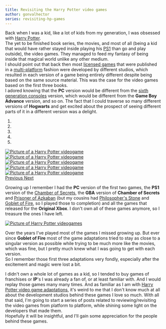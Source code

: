 ```yaml
---
title: Revisiting the Harry Potter video games
author: gonvalhector
series: revisiting-hp-games
---
```


Back when I was a kid, like a lot of kids from my generation, I was obsessed with [Harry Potter](https://en.wikipedia.org/wiki/Harry_Potter).  
The yet to be finished book series, the movies, and most of all (being a kid that would have rather stayed inside playing his [PS1](https://en.wikipedia.org/wiki/PlayStation_(console)) than go and play outside), the video games.
They managed to feed my fantasy of being inside that magical world unlike any other medium.   
I should point out that back then most [licensed games](https://www.giantbomb.com/licensed-game/3015-1098/) that were published in a [multi-platform](https://en.wikipedia.org/wiki/Cross-platform_software#Video_games) fashion were developed by different studios, which resulted in each version of a game being entirely different despite being based on the same source material. This was the case for the video games based on the first three books.  
I adored knowing that the **PC** version would be different from the [sixth generation consoles](https://en.wikipedia.org/wiki/Sixth_generation_of_video_game_consoles) version, which would be different from the **Game Boy Advance** version, and so on. The fact that I could traverse so many different versions of **Hogwarts** and get excited about the prospect of seeing different parts of it in a different version was a delight.


<div id="carousel1" class="carousel slide" data-ride="carousel">
    <ol class="carousel-indicators">
        <li data-target="#carousel1" data-slide-to="0" class="active"></li>
        <li data-target="#carousel1" data-slide-to="1"></li>
        <li data-target="#carousel1" data-slide-to="2"></li>
        <li data-target="#carousel1" data-slide-to="3"></li>
        <li data-target="#carousel1" data-slide-to="4"></li>
    </ol>
    <div class="carousel-inner">
        <div class="carousel-item active">
            <a href="https://lh3.googleusercontent.com/am8erANvCgKlS-3upACG3v6mIORSBcEhp03SIS16KyuueqPQmu3OGJhN75gym6VCSxuCSs_y8jpYyrK2SlyhjW_LlFBWttzuwDP1bZYaAIVOksvbstleksplhfdD8KhwQ4ec3u65tw=w1620-h1080"><picture>
               <source media="(min-width: 1920px)" srcset="https://lh3.googleusercontent.com/LyNVhcgSr1FbME5GbqFEjUgyIDQbxZmuTt_MoNMT0HAYPBR7FIFItrGKBiqT0RViocEUEsMrEbB4ABbyyqVOdn9qeTL5i4zFQj1qjlBRgUtBmTUWAyskp31T3tq4q6kQhNRKnJa2Qw=w850">
               <source media="(min-width: 1920px)" srcset="https://lh3.googleusercontent.com/djfsPSB-z6CiohsjazKGPCsFGyuZ6eIioHsSv7oQVQSltJ7R8lCEpuZ96kc1GRkM9CXSLO5Wd97EX8cvJ1qPQzGxeKuh2NmqN7MVFXKEbSfLIujPik8jGUZE8Dcj0PILkA4bmnpQ3A=w850">
               <source media="(min-width: 1024px)" srcset="https://lh3.googleusercontent.com/LyNVhcgSr1FbME5GbqFEjUgyIDQbxZmuTt_MoNMT0HAYPBR7FIFItrGKBiqT0RViocEUEsMrEbB4ABbyyqVOdn9qeTL5i4zFQj1qjlBRgUtBmTUWAyskp31T3tq4q6kQhNRKnJa2Qw=w711">
               <source media="(min-width: 1024px)" srcset="https://lh3.googleusercontent.com/djfsPSB-z6CiohsjazKGPCsFGyuZ6eIioHsSv7oQVQSltJ7R8lCEpuZ96kc1GRkM9CXSLO5Wd97EX8cvJ1qPQzGxeKuh2NmqN7MVFXKEbSfLIujPik8jGUZE8Dcj0PILkA4bmnpQ3A=w711">
               <source media="(min-width: 768px)" srcset="https://lh3.googleusercontent.com/LyNVhcgSr1FbME5GbqFEjUgyIDQbxZmuTt_MoNMT0HAYPBR7FIFItrGKBiqT0RViocEUEsMrEbB4ABbyyqVOdn9qeTL5i4zFQj1qjlBRgUtBmTUWAyskp31T3tq4q6kQhNRKnJa2Qw=w533">
               <source media="(min-width: 768px)" srcset="https://lh3.googleusercontent.com/djfsPSB-z6CiohsjazKGPCsFGyuZ6eIioHsSv7oQVQSltJ7R8lCEpuZ96kc1GRkM9CXSLO5Wd97EX8cvJ1qPQzGxeKuh2NmqN7MVFXKEbSfLIujPik8jGUZE8Dcj0PILkA4bmnpQ3A=w533">
               <source media="(min-width: 600px)" srcset="https://lh3.googleusercontent.com/LyNVhcgSr1FbME5GbqFEjUgyIDQbxZmuTt_MoNMT0HAYPBR7FIFItrGKBiqT0RViocEUEsMrEbB4ABbyyqVOdn9qeTL5i4zFQj1qjlBRgUtBmTUWAyskp31T3tq4q6kQhNRKnJa2Qw=w416">
               <source media="(min-width: 600px)" srcset="https://lh3.googleusercontent.com/djfsPSB-z6CiohsjazKGPCsFGyuZ6eIioHsSv7oQVQSltJ7R8lCEpuZ96kc1GRkM9CXSLO5Wd97EX8cvJ1qPQzGxeKuh2NmqN7MVFXKEbSfLIujPik8jGUZE8Dcj0PILkA4bmnpQ3A=w416">
               <source media="(min-width: 411px)" srcset="https://lh3.googleusercontent.com/LyNVhcgSr1FbME5GbqFEjUgyIDQbxZmuTt_MoNMT0HAYPBR7FIFItrGKBiqT0RViocEUEsMrEbB4ABbyyqVOdn9qeTL5i4zFQj1qjlBRgUtBmTUWAyskp31T3tq4q6kQhNRKnJa2Qw=w285">
               <source media="(min-width: 411px)" srcset="https://lh3.googleusercontent.com/djfsPSB-z6CiohsjazKGPCsFGyuZ6eIioHsSv7oQVQSltJ7R8lCEpuZ96kc1GRkM9CXSLO5Wd97EX8cvJ1qPQzGxeKuh2NmqN7MVFXKEbSfLIujPik8jGUZE8Dcj0PILkA4bmnpQ3A=w285">
               <source media="(min-width: 360px)" srcset="https://lh3.googleusercontent.com/LyNVhcgSr1FbME5GbqFEjUgyIDQbxZmuTt_MoNMT0HAYPBR7FIFItrGKBiqT0RViocEUEsMrEbB4ABbyyqVOdn9qeTL5i4zFQj1qjlBRgUtBmTUWAyskp31T3tq4q6kQhNRKnJa2Qw=w250">
               <source media="(min-width: 360px)" srcset="https://lh3.googleusercontent.com/djfsPSB-z6CiohsjazKGPCsFGyuZ6eIioHsSv7oQVQSltJ7R8lCEpuZ96kc1GRkM9CXSLO5Wd97EX8cvJ1qPQzGxeKuh2NmqN7MVFXKEbSfLIujPik8jGUZE8Dcj0PILkA4bmnpQ3A=w250">
               <source media="(min-width: 240px)" srcset="https://lh3.googleusercontent.com/LyNVhcgSr1FbME5GbqFEjUgyIDQbxZmuTt_MoNMT0HAYPBR7FIFItrGKBiqT0RViocEUEsMrEbB4ABbyyqVOdn9qeTL5i4zFQj1qjlBRgUtBmTUWAyskp31T3tq4q6kQhNRKnJa2Qw=w166">
               <img class="my-3 mx-auto d-block" src="https://lh3.googleusercontent.com/djfsPSB-z6CiohsjazKGPCsFGyuZ6eIioHsSv7oQVQSltJ7R8lCEpuZ96kc1GRkM9CXSLO5Wd97EX8cvJ1qPQzGxeKuh2NmqN7MVFXKEbSfLIujPik8jGUZE8Dcj0PILkA4bmnpQ3A" alt="Picture of a Harry Potter videogame">
            </picture></a>
        </div>
        <div class="carousel-item">
            <a href="https://lh3.googleusercontent.com/b6WciGxLQ3lyhAaLYIF5YX-_LkcUyuji474HyC9hPEdY4MVVkrSbiDdQ9vapiFP3j3KHepKSmMZcXvnR3gjSgvtZuRve4KC53IIpdprZ1xWXLX9_U7nHWBoYI6RyqswqIHBsuu7Hug=w1200-h1080"><picture>
               <source media="(min-width: 1920px)" srcset="https://lh3.googleusercontent.com/w3ueP_IX5N31PBWWL1ywYw2VZMEUiJh5fgWtUjsHVMzuD08F6nnxxtjSXRvYOCNbbrUtVWAaNxwFBCXk132kT0808COJR-nl81gPnNuWKxtLZeB5WRUpBSDdpbuPzzPHKLUJn5xRDw=w850">
               <source media="(min-width: 1920px)" srcset="https://lh3.googleusercontent.com/tgYAR_-bErgBV9rgiE0b75B5eQYDmOGba8vuSKV95K3DgK8MuDB2dRMG5RIRlwrrnQjARPBUBfAMelZMQ209XhxmMNKxI2wsBD-X4dXLOuIbKKUAUNCUTCLygpIkitAL0MxwjTgmbg=w850">
               <source media="(min-width: 1024px)" srcset="https://lh3.googleusercontent.com/w3ueP_IX5N31PBWWL1ywYw2VZMEUiJh5fgWtUjsHVMzuD08F6nnxxtjSXRvYOCNbbrUtVWAaNxwFBCXk132kT0808COJR-nl81gPnNuWKxtLZeB5WRUpBSDdpbuPzzPHKLUJn5xRDw=w711">
               <source media="(min-width: 1024px)" srcset="https://lh3.googleusercontent.com/tgYAR_-bErgBV9rgiE0b75B5eQYDmOGba8vuSKV95K3DgK8MuDB2dRMG5RIRlwrrnQjARPBUBfAMelZMQ209XhxmMNKxI2wsBD-X4dXLOuIbKKUAUNCUTCLygpIkitAL0MxwjTgmbg=w711">
               <source media="(min-width: 768px)" srcset="https://lh3.googleusercontent.com/w3ueP_IX5N31PBWWL1ywYw2VZMEUiJh5fgWtUjsHVMzuD08F6nnxxtjSXRvYOCNbbrUtVWAaNxwFBCXk132kT0808COJR-nl81gPnNuWKxtLZeB5WRUpBSDdpbuPzzPHKLUJn5xRDw=w533">
               <source media="(min-width: 768px)" srcset="https://lh3.googleusercontent.com/tgYAR_-bErgBV9rgiE0b75B5eQYDmOGba8vuSKV95K3DgK8MuDB2dRMG5RIRlwrrnQjARPBUBfAMelZMQ209XhxmMNKxI2wsBD-X4dXLOuIbKKUAUNCUTCLygpIkitAL0MxwjTgmbg=w533">
               <source media="(min-width: 600px)" srcset="https://lh3.googleusercontent.com/w3ueP_IX5N31PBWWL1ywYw2VZMEUiJh5fgWtUjsHVMzuD08F6nnxxtjSXRvYOCNbbrUtVWAaNxwFBCXk132kT0808COJR-nl81gPnNuWKxtLZeB5WRUpBSDdpbuPzzPHKLUJn5xRDw=w416">
               <source media="(min-width: 600px)" srcset="https://lh3.googleusercontent.com/tgYAR_-bErgBV9rgiE0b75B5eQYDmOGba8vuSKV95K3DgK8MuDB2dRMG5RIRlwrrnQjARPBUBfAMelZMQ209XhxmMNKxI2wsBD-X4dXLOuIbKKUAUNCUTCLygpIkitAL0MxwjTgmbg=w416">
               <source media="(min-width: 411px)" srcset="https://lh3.googleusercontent.com/w3ueP_IX5N31PBWWL1ywYw2VZMEUiJh5fgWtUjsHVMzuD08F6nnxxtjSXRvYOCNbbrUtVWAaNxwFBCXk132kT0808COJR-nl81gPnNuWKxtLZeB5WRUpBSDdpbuPzzPHKLUJn5xRDw=w285">
               <source media="(min-width: 411px)" srcset="https://lh3.googleusercontent.com/tgYAR_-bErgBV9rgiE0b75B5eQYDmOGba8vuSKV95K3DgK8MuDB2dRMG5RIRlwrrnQjARPBUBfAMelZMQ209XhxmMNKxI2wsBD-X4dXLOuIbKKUAUNCUTCLygpIkitAL0MxwjTgmbg=w285">
               <source media="(min-width: 360px)" srcset="https://lh3.googleusercontent.com/w3ueP_IX5N31PBWWL1ywYw2VZMEUiJh5fgWtUjsHVMzuD08F6nnxxtjSXRvYOCNbbrUtVWAaNxwFBCXk132kT0808COJR-nl81gPnNuWKxtLZeB5WRUpBSDdpbuPzzPHKLUJn5xRDw=w250">
               <source media="(min-width: 360px)" srcset="https://lh3.googleusercontent.com/tgYAR_-bErgBV9rgiE0b75B5eQYDmOGba8vuSKV95K3DgK8MuDB2dRMG5RIRlwrrnQjARPBUBfAMelZMQ209XhxmMNKxI2wsBD-X4dXLOuIbKKUAUNCUTCLygpIkitAL0MxwjTgmbg=w250">
               <source media="(min-width: 240px)" srcset="https://lh3.googleusercontent.com/w3ueP_IX5N31PBWWL1ywYw2VZMEUiJh5fgWtUjsHVMzuD08F6nnxxtjSXRvYOCNbbrUtVWAaNxwFBCXk132kT0808COJR-nl81gPnNuWKxtLZeB5WRUpBSDdpbuPzzPHKLUJn5xRDw=w166">
               <img class="my-3 mx-auto d-block" src="https://lh3.googleusercontent.com/tgYAR_-bErgBV9rgiE0b75B5eQYDmOGba8vuSKV95K3DgK8MuDB2dRMG5RIRlwrrnQjARPBUBfAMelZMQ209XhxmMNKxI2wsBD-X4dXLOuIbKKUAUNCUTCLygpIkitAL0MxwjTgmbg" alt="Picture of a Harry Potter videogame">
            </picture></a>
        </div>
        <div class="carousel-item">
            <a href="https://lh3.googleusercontent.com/5QKLnuH0Dj1i8jlnzYCpbmXffLBhP7VDMbf_eFHJX8EGWv1xvbL_lDxq2Z0DCUnxfush4jCIZRZShJCmPWDaIZCJsIOqN921MXLDS6-P8wozwJDbtZ1DgliCsPmQ3J7lmd_ldNpoaA=w1317-h1080"><picture>
               <source media="(min-width: 1920px)" srcset="https://lh3.googleusercontent.com/Xj4CuWWNZNWRNwx-U_2trjbhEYewnzRJMh_vAfDZ6mDTRCDd5Qng0ia8zSdEHpMrEiHxwTscy2RVVfsaJBYR6aIETAJnu7rs19p0BiU7DKYn89k4AyjhZF5lI_YOq4mr_yfxPU1V5g=w850">
               <source media="(min-width: 1920px)" srcset="https://lh3.googleusercontent.com/rofooQAPL7whnjAOCAMQK4sHVBVD_Ws6oaDCyTWK-XZ0L8hclazZvq2Pst5nNspaHA-pY2qDO27E8Z8mlZzKDdUtfE1y83Pp_-qtOXSfxmCc2K4LjZZZxqNqy_mfiJuZ3S3DFRjifQ=w850">
               <source media="(min-width: 1024px)" srcset="https://lh3.googleusercontent.com/Xj4CuWWNZNWRNwx-U_2trjbhEYewnzRJMh_vAfDZ6mDTRCDd5Qng0ia8zSdEHpMrEiHxwTscy2RVVfsaJBYR6aIETAJnu7rs19p0BiU7DKYn89k4AyjhZF5lI_YOq4mr_yfxPU1V5g=w711">
               <source media="(min-width: 1024px)" srcset="https://lh3.googleusercontent.com/rofooQAPL7whnjAOCAMQK4sHVBVD_Ws6oaDCyTWK-XZ0L8hclazZvq2Pst5nNspaHA-pY2qDO27E8Z8mlZzKDdUtfE1y83Pp_-qtOXSfxmCc2K4LjZZZxqNqy_mfiJuZ3S3DFRjifQ=w711">
               <source media="(min-width: 768px)" srcset="https://lh3.googleusercontent.com/Xj4CuWWNZNWRNwx-U_2trjbhEYewnzRJMh_vAfDZ6mDTRCDd5Qng0ia8zSdEHpMrEiHxwTscy2RVVfsaJBYR6aIETAJnu7rs19p0BiU7DKYn89k4AyjhZF5lI_YOq4mr_yfxPU1V5g=w533">
               <source media="(min-width: 768px)" srcset="https://lh3.googleusercontent.com/rofooQAPL7whnjAOCAMQK4sHVBVD_Ws6oaDCyTWK-XZ0L8hclazZvq2Pst5nNspaHA-pY2qDO27E8Z8mlZzKDdUtfE1y83Pp_-qtOXSfxmCc2K4LjZZZxqNqy_mfiJuZ3S3DFRjifQ=w533">
               <source media="(min-width: 600px)" srcset="https://lh3.googleusercontent.com/Xj4CuWWNZNWRNwx-U_2trjbhEYewnzRJMh_vAfDZ6mDTRCDd5Qng0ia8zSdEHpMrEiHxwTscy2RVVfsaJBYR6aIETAJnu7rs19p0BiU7DKYn89k4AyjhZF5lI_YOq4mr_yfxPU1V5g=w416">
               <source media="(min-width: 600px)" srcset="https://lh3.googleusercontent.com/rofooQAPL7whnjAOCAMQK4sHVBVD_Ws6oaDCyTWK-XZ0L8hclazZvq2Pst5nNspaHA-pY2qDO27E8Z8mlZzKDdUtfE1y83Pp_-qtOXSfxmCc2K4LjZZZxqNqy_mfiJuZ3S3DFRjifQ=w416">
               <source media="(min-width: 411px)" srcset="https://lh3.googleusercontent.com/Xj4CuWWNZNWRNwx-U_2trjbhEYewnzRJMh_vAfDZ6mDTRCDd5Qng0ia8zSdEHpMrEiHxwTscy2RVVfsaJBYR6aIETAJnu7rs19p0BiU7DKYn89k4AyjhZF5lI_YOq4mr_yfxPU1V5g=w285">
               <source media="(min-width: 411px)" srcset="https://lh3.googleusercontent.com/rofooQAPL7whnjAOCAMQK4sHVBVD_Ws6oaDCyTWK-XZ0L8hclazZvq2Pst5nNspaHA-pY2qDO27E8Z8mlZzKDdUtfE1y83Pp_-qtOXSfxmCc2K4LjZZZxqNqy_mfiJuZ3S3DFRjifQ=w285">
               <source media="(min-width: 360px)" srcset="https://lh3.googleusercontent.com/Xj4CuWWNZNWRNwx-U_2trjbhEYewnzRJMh_vAfDZ6mDTRCDd5Qng0ia8zSdEHpMrEiHxwTscy2RVVfsaJBYR6aIETAJnu7rs19p0BiU7DKYn89k4AyjhZF5lI_YOq4mr_yfxPU1V5g=w250">
               <source media="(min-width: 360px)" srcset="https://lh3.googleusercontent.com/rofooQAPL7whnjAOCAMQK4sHVBVD_Ws6oaDCyTWK-XZ0L8hclazZvq2Pst5nNspaHA-pY2qDO27E8Z8mlZzKDdUtfE1y83Pp_-qtOXSfxmCc2K4LjZZZxqNqy_mfiJuZ3S3DFRjifQ=w250">
               <source media="(min-width: 240px)" srcset="https://lh3.googleusercontent.com/Xj4CuWWNZNWRNwx-U_2trjbhEYewnzRJMh_vAfDZ6mDTRCDd5Qng0ia8zSdEHpMrEiHxwTscy2RVVfsaJBYR6aIETAJnu7rs19p0BiU7DKYn89k4AyjhZF5lI_YOq4mr_yfxPU1V5g=w166">
               <img class="my-3 mx-auto d-block" src="https://lh3.googleusercontent.com/rofooQAPL7whnjAOCAMQK4sHVBVD_Ws6oaDCyTWK-XZ0L8hclazZvq2Pst5nNspaHA-pY2qDO27E8Z8mlZzKDdUtfE1y83Pp_-qtOXSfxmCc2K4LjZZZxqNqy_mfiJuZ3S3DFRjifQ" alt="Picture of a Harry Potter videogame">
            </picture></a>
        </div>
        <div class="carousel-item">
            <a href="https://lh3.googleusercontent.com/GVA10sKC3OSAA4l9G0UOigfDLjGMxVxpGSmbMNYMQgRJt3JtPR8kGSODctlRBq-ijCxft3tHx2v19gJn9-Njb_fyfKJJkJP8JEVRYaZ4LIs5Mtxs2UFJg92rgOXIAPy3vl79vugF3g=w1404-h1080"><picture>
               <source media="(min-width: 1920px)" srcset="https://lh3.googleusercontent.com/m_9FfQo2WY0ULLbR0pg31LNnmR6f0b-lPS24LRDk23fHjx8YKzRpGbq1Nif3uos-4r0OkBKOOETaOXAx5XHPTQbVWz7VWdlWoI7VDWxPEoupaNkWOXTzGiiQ3wvKrO-tAPduwMYDgQ=w850">
               <source media="(min-width: 1920px)" srcset="https://lh3.googleusercontent.com/4kzzaojalM6Y3lue1NmHyH8mh-kfYM7h_FXOo2jICcoByYMdxokpjgzYlqmH-YQTGMq2eMt8fq8ZFJ6TcQmFv5lhxV0L1NcoB3usiDk9O-td4GY6t3cMk08uHTwWgIxmqDJeVwJxyg=w850">
               <source media="(min-width: 1024px)" srcset="https://lh3.googleusercontent.com/m_9FfQo2WY0ULLbR0pg31LNnmR6f0b-lPS24LRDk23fHjx8YKzRpGbq1Nif3uos-4r0OkBKOOETaOXAx5XHPTQbVWz7VWdlWoI7VDWxPEoupaNkWOXTzGiiQ3wvKrO-tAPduwMYDgQ=w711">
               <source media="(min-width: 1024px)" srcset="https://lh3.googleusercontent.com/4kzzaojalM6Y3lue1NmHyH8mh-kfYM7h_FXOo2jICcoByYMdxokpjgzYlqmH-YQTGMq2eMt8fq8ZFJ6TcQmFv5lhxV0L1NcoB3usiDk9O-td4GY6t3cMk08uHTwWgIxmqDJeVwJxyg=w711">
               <source media="(min-width: 768px)" srcset="https://lh3.googleusercontent.com/m_9FfQo2WY0ULLbR0pg31LNnmR6f0b-lPS24LRDk23fHjx8YKzRpGbq1Nif3uos-4r0OkBKOOETaOXAx5XHPTQbVWz7VWdlWoI7VDWxPEoupaNkWOXTzGiiQ3wvKrO-tAPduwMYDgQ=w533">
               <source media="(min-width: 768px)" srcset="https://lh3.googleusercontent.com/4kzzaojalM6Y3lue1NmHyH8mh-kfYM7h_FXOo2jICcoByYMdxokpjgzYlqmH-YQTGMq2eMt8fq8ZFJ6TcQmFv5lhxV0L1NcoB3usiDk9O-td4GY6t3cMk08uHTwWgIxmqDJeVwJxyg=w533">
               <source media="(min-width: 600px)" srcset="https://lh3.googleusercontent.com/m_9FfQo2WY0ULLbR0pg31LNnmR6f0b-lPS24LRDk23fHjx8YKzRpGbq1Nif3uos-4r0OkBKOOETaOXAx5XHPTQbVWz7VWdlWoI7VDWxPEoupaNkWOXTzGiiQ3wvKrO-tAPduwMYDgQ=w416">
               <source media="(min-width: 600px)" srcset="https://lh3.googleusercontent.com/4kzzaojalM6Y3lue1NmHyH8mh-kfYM7h_FXOo2jICcoByYMdxokpjgzYlqmH-YQTGMq2eMt8fq8ZFJ6TcQmFv5lhxV0L1NcoB3usiDk9O-td4GY6t3cMk08uHTwWgIxmqDJeVwJxyg=w416">
               <source media="(min-width: 411px)" srcset="https://lh3.googleusercontent.com/m_9FfQo2WY0ULLbR0pg31LNnmR6f0b-lPS24LRDk23fHjx8YKzRpGbq1Nif3uos-4r0OkBKOOETaOXAx5XHPTQbVWz7VWdlWoI7VDWxPEoupaNkWOXTzGiiQ3wvKrO-tAPduwMYDgQ=w285">
               <source media="(min-width: 411px)" srcset="https://lh3.googleusercontent.com/4kzzaojalM6Y3lue1NmHyH8mh-kfYM7h_FXOo2jICcoByYMdxokpjgzYlqmH-YQTGMq2eMt8fq8ZFJ6TcQmFv5lhxV0L1NcoB3usiDk9O-td4GY6t3cMk08uHTwWgIxmqDJeVwJxyg=w285">
               <source media="(min-width: 360px)" srcset="https://lh3.googleusercontent.com/m_9FfQo2WY0ULLbR0pg31LNnmR6f0b-lPS24LRDk23fHjx8YKzRpGbq1Nif3uos-4r0OkBKOOETaOXAx5XHPTQbVWz7VWdlWoI7VDWxPEoupaNkWOXTzGiiQ3wvKrO-tAPduwMYDgQ=w250">
               <source media="(min-width: 360px)" srcset="https://lh3.googleusercontent.com/4kzzaojalM6Y3lue1NmHyH8mh-kfYM7h_FXOo2jICcoByYMdxokpjgzYlqmH-YQTGMq2eMt8fq8ZFJ6TcQmFv5lhxV0L1NcoB3usiDk9O-td4GY6t3cMk08uHTwWgIxmqDJeVwJxyg=w250">
               <source media="(min-width: 240px)" srcset="https://lh3.googleusercontent.com/m_9FfQo2WY0ULLbR0pg31LNnmR6f0b-lPS24LRDk23fHjx8YKzRpGbq1Nif3uos-4r0OkBKOOETaOXAx5XHPTQbVWz7VWdlWoI7VDWxPEoupaNkWOXTzGiiQ3wvKrO-tAPduwMYDgQ=w166">
               <img class="my-3 mx-auto d-block" src="https://lh3.googleusercontent.com/4kzzaojalM6Y3lue1NmHyH8mh-kfYM7h_FXOo2jICcoByYMdxokpjgzYlqmH-YQTGMq2eMt8fq8ZFJ6TcQmFv5lhxV0L1NcoB3usiDk9O-td4GY6t3cMk08uHTwWgIxmqDJeVwJxyg" alt="Picture of a Harry Potter videogame">
            </picture></a>
        </div>
        <div class="carousel-item">
            <a href="https://lh3.googleusercontent.com/UNwiRYZjEK4BzGpHjU5fv9GwacsBY_z_loekqvc5vjaVg3e6T3AeAEGPCXc_YBKeC9etV-Jp6NFjs4KTWvvrhcQSilOK0oSDvX5exfaZjsycKg72hies9TYDmtN4NnrIN3OS-V8qoA=w1440-h1080"><picture>
               <source media="(min-width: 1920px)" srcset="https://lh3.googleusercontent.com/cq60oEE9t0Z9OdjGQ_uplJvVOh0D4edXKX2Vnu59wKYTZFbUejrfvWvigCofb8Cq2R4_E7KVsXJqx8RYHY1m2_2Vj2zmLFFv3ETDL7S8W8VXpaCrfLElIWuzXBxsGJFIuaGszqiPUg=w850">
               <source media="(min-width: 1920px)" srcset="https://lh3.googleusercontent.com/aL0XMEktRUhIEkCzGHOa-B_eeTdHmEiNY14C2mSLBDWTrwauVklDM4_P3fWGS9gKsa2gbAAME71E3z308AJABkRV18nKwMs9RK_QmvuyqueKHmaZ91xJ3WU7L4Y_Akzl4TU0c8-2dg=w850">
               <source media="(min-width: 1024px)" srcset="https://lh3.googleusercontent.com/cq60oEE9t0Z9OdjGQ_uplJvVOh0D4edXKX2Vnu59wKYTZFbUejrfvWvigCofb8Cq2R4_E7KVsXJqx8RYHY1m2_2Vj2zmLFFv3ETDL7S8W8VXpaCrfLElIWuzXBxsGJFIuaGszqiPUg=w711">
               <source media="(min-width: 1024px)" srcset="https://lh3.googleusercontent.com/aL0XMEktRUhIEkCzGHOa-B_eeTdHmEiNY14C2mSLBDWTrwauVklDM4_P3fWGS9gKsa2gbAAME71E3z308AJABkRV18nKwMs9RK_QmvuyqueKHmaZ91xJ3WU7L4Y_Akzl4TU0c8-2dg=w711">
               <source media="(min-width: 768px)" srcset="https://lh3.googleusercontent.com/cq60oEE9t0Z9OdjGQ_uplJvVOh0D4edXKX2Vnu59wKYTZFbUejrfvWvigCofb8Cq2R4_E7KVsXJqx8RYHY1m2_2Vj2zmLFFv3ETDL7S8W8VXpaCrfLElIWuzXBxsGJFIuaGszqiPUg=w533">
               <source media="(min-width: 768px)" srcset="https://lh3.googleusercontent.com/aL0XMEktRUhIEkCzGHOa-B_eeTdHmEiNY14C2mSLBDWTrwauVklDM4_P3fWGS9gKsa2gbAAME71E3z308AJABkRV18nKwMs9RK_QmvuyqueKHmaZ91xJ3WU7L4Y_Akzl4TU0c8-2dg=w533">
               <source media="(min-width: 600px)" srcset="https://lh3.googleusercontent.com/cq60oEE9t0Z9OdjGQ_uplJvVOh0D4edXKX2Vnu59wKYTZFbUejrfvWvigCofb8Cq2R4_E7KVsXJqx8RYHY1m2_2Vj2zmLFFv3ETDL7S8W8VXpaCrfLElIWuzXBxsGJFIuaGszqiPUg=w416">
               <source media="(min-width: 600px)" srcset="https://lh3.googleusercontent.com/aL0XMEktRUhIEkCzGHOa-B_eeTdHmEiNY14C2mSLBDWTrwauVklDM4_P3fWGS9gKsa2gbAAME71E3z308AJABkRV18nKwMs9RK_QmvuyqueKHmaZ91xJ3WU7L4Y_Akzl4TU0c8-2dg=w416">
               <source media="(min-width: 411px)" srcset="https://lh3.googleusercontent.com/cq60oEE9t0Z9OdjGQ_uplJvVOh0D4edXKX2Vnu59wKYTZFbUejrfvWvigCofb8Cq2R4_E7KVsXJqx8RYHY1m2_2Vj2zmLFFv3ETDL7S8W8VXpaCrfLElIWuzXBxsGJFIuaGszqiPUg=w285">
               <source media="(min-width: 411px)" srcset="https://lh3.googleusercontent.com/aL0XMEktRUhIEkCzGHOa-B_eeTdHmEiNY14C2mSLBDWTrwauVklDM4_P3fWGS9gKsa2gbAAME71E3z308AJABkRV18nKwMs9RK_QmvuyqueKHmaZ91xJ3WU7L4Y_Akzl4TU0c8-2dg=w285">
               <source media="(min-width: 360px)" srcset="https://lh3.googleusercontent.com/cq60oEE9t0Z9OdjGQ_uplJvVOh0D4edXKX2Vnu59wKYTZFbUejrfvWvigCofb8Cq2R4_E7KVsXJqx8RYHY1m2_2Vj2zmLFFv3ETDL7S8W8VXpaCrfLElIWuzXBxsGJFIuaGszqiPUg=w250">
               <source media="(min-width: 360px)" srcset="https://lh3.googleusercontent.com/aL0XMEktRUhIEkCzGHOa-B_eeTdHmEiNY14C2mSLBDWTrwauVklDM4_P3fWGS9gKsa2gbAAME71E3z308AJABkRV18nKwMs9RK_QmvuyqueKHmaZ91xJ3WU7L4Y_Akzl4TU0c8-2dg=w250">
               <source media="(min-width: 240px)" srcset="https://lh3.googleusercontent.com/cq60oEE9t0Z9OdjGQ_uplJvVOh0D4edXKX2Vnu59wKYTZFbUejrfvWvigCofb8Cq2R4_E7KVsXJqx8RYHY1m2_2Vj2zmLFFv3ETDL7S8W8VXpaCrfLElIWuzXBxsGJFIuaGszqiPUg=w166">
               <img class="my-3 mx-auto d-block" src="https://lh3.googleusercontent.com/aL0XMEktRUhIEkCzGHOa-B_eeTdHmEiNY14C2mSLBDWTrwauVklDM4_P3fWGS9gKsa2gbAAME71E3z308AJABkRV18nKwMs9RK_QmvuyqueKHmaZ91xJ3WU7L4Y_Akzl4TU0c8-2dg" alt="Picture of a Harry Potter videogame">
            </picture></a>
        </div>
    </div>
   <a class="carousel-control-prev" href="#carousel1" role="button" data-slide="prev">
       <span class="carousel-control-prev-icon" aria-hidden="true"></span>
       <span class="sr-only">Previous</span>
   </a>
   <a class="carousel-control-next" href="#carousel1" role="button" data-slide="next">
       <span class="carousel-control-next-icon" aria-hidden="true"></span>
       <span class="sr-only">Next</span>
   </a>
</div>


Growing up I remember I had the **PC** version of the first two games, the **PS1** version of the [Chamber of Secrets](https://en.wikipedia.org/wiki/Harry_Potter_and_the_Chamber_of_Secrets_(video_game)), the **GBA** version of **Chamber of Secrets** and [Prisoner of Azkaban](https://en.wikipedia.org/wiki/Harry_Potter_and_the_Prisoner_of_Azkaban_(video_game)) (but my cousins had [Philosopher's Stone](https://en.wikipedia.org/wiki/Harry_Potter_and_the_Philosopher%27s_Stone_(video_game)) and [Goblet of Fire](https://en.wikipedia.org/wiki/Harry_Potter_and_the_Goblet_of_Fire_(video_game)), so I played those to completion) and all the games that released for the **Original Xbox**. I don't own all of these games anymore, so I treasure the ones I have left.


<a href="https://lh3.googleusercontent.com/KaVWlZdg9exl-TEAFM_Fa2zNPj3QQlO9YPRg3E4-VoH25pCvQnjx2u7DL8Js3jpHUaZ0amj3JCTMygVP4TVPV9MnHXVo3AzP1pwdx7XSHjqsB-oy-AlDyjhbOlKRzFoxUxwvU0dttw=w1440-h1080"><picture>
    <source media="(min-width: 1920px)" srcset="https://lh3.googleusercontent.com/Vm7gtP4WSkxBbwzizpZ3pdBxWXQzw5XIVO2g7GglfvP9zuAO7aBzIQR5n2LW3xIbEwugS_xFW1cJLxBFV1NUZbiW_VsNfQbzYN7kZOGtzrXhgvcHHLo1q4aStFjqTHqZe5zOZplojw=w850">
    <source media="(min-width: 1920px)" srcset="https://lh3.googleusercontent.com/OBfukkhVMtl1ktJ94qZh7XelvnwKb2KyY_vc5jSiGb-B3tqKwaGEPi-5hsHqg5-qQDZcydMCcMkyP5k2w7ZIcH8-aUtXHP0XSSxGkmEdEhxUPeK9pEcymU4GFU8wCYZ91qYea5b6UA=w850">
    <source media="(min-width: 1024px)" srcset="https://lh3.googleusercontent.com/Vm7gtP4WSkxBbwzizpZ3pdBxWXQzw5XIVO2g7GglfvP9zuAO7aBzIQR5n2LW3xIbEwugS_xFW1cJLxBFV1NUZbiW_VsNfQbzYN7kZOGtzrXhgvcHHLo1q4aStFjqTHqZe5zOZplojw=w711">
    <source media="(min-width: 1024px)" srcset="https://lh3.googleusercontent.com/OBfukkhVMtl1ktJ94qZh7XelvnwKb2KyY_vc5jSiGb-B3tqKwaGEPi-5hsHqg5-qQDZcydMCcMkyP5k2w7ZIcH8-aUtXHP0XSSxGkmEdEhxUPeK9pEcymU4GFU8wCYZ91qYea5b6UA=w711">
    <source media="(min-width: 768px)" srcset="https://lh3.googleusercontent.com/Vm7gtP4WSkxBbwzizpZ3pdBxWXQzw5XIVO2g7GglfvP9zuAO7aBzIQR5n2LW3xIbEwugS_xFW1cJLxBFV1NUZbiW_VsNfQbzYN7kZOGtzrXhgvcHHLo1q4aStFjqTHqZe5zOZplojw=w533">
    <source media="(min-width: 768px)" srcset="https://lh3.googleusercontent.com/OBfukkhVMtl1ktJ94qZh7XelvnwKb2KyY_vc5jSiGb-B3tqKwaGEPi-5hsHqg5-qQDZcydMCcMkyP5k2w7ZIcH8-aUtXHP0XSSxGkmEdEhxUPeK9pEcymU4GFU8wCYZ91qYea5b6UA=w533">
    <source media="(min-width: 600px)" srcset="https://lh3.googleusercontent.com/Vm7gtP4WSkxBbwzizpZ3pdBxWXQzw5XIVO2g7GglfvP9zuAO7aBzIQR5n2LW3xIbEwugS_xFW1cJLxBFV1NUZbiW_VsNfQbzYN7kZOGtzrXhgvcHHLo1q4aStFjqTHqZe5zOZplojw=w416">
    <source media="(min-width: 600px)" srcset="https://lh3.googleusercontent.com/OBfukkhVMtl1ktJ94qZh7XelvnwKb2KyY_vc5jSiGb-B3tqKwaGEPi-5hsHqg5-qQDZcydMCcMkyP5k2w7ZIcH8-aUtXHP0XSSxGkmEdEhxUPeK9pEcymU4GFU8wCYZ91qYea5b6UA=w416">
    <source media="(min-width: 411px)" srcset="https://lh3.googleusercontent.com/Vm7gtP4WSkxBbwzizpZ3pdBxWXQzw5XIVO2g7GglfvP9zuAO7aBzIQR5n2LW3xIbEwugS_xFW1cJLxBFV1NUZbiW_VsNfQbzYN7kZOGtzrXhgvcHHLo1q4aStFjqTHqZe5zOZplojw=w285">
    <source media="(min-width: 411px)" srcset="https://lh3.googleusercontent.com/OBfukkhVMtl1ktJ94qZh7XelvnwKb2KyY_vc5jSiGb-B3tqKwaGEPi-5hsHqg5-qQDZcydMCcMkyP5k2w7ZIcH8-aUtXHP0XSSxGkmEdEhxUPeK9pEcymU4GFU8wCYZ91qYea5b6UA=w285">
    <source media="(min-width: 360px)" srcset="https://lh3.googleusercontent.com/Vm7gtP4WSkxBbwzizpZ3pdBxWXQzw5XIVO2g7GglfvP9zuAO7aBzIQR5n2LW3xIbEwugS_xFW1cJLxBFV1NUZbiW_VsNfQbzYN7kZOGtzrXhgvcHHLo1q4aStFjqTHqZe5zOZplojw=w250">
    <source media="(min-width: 360px)" srcset="https://lh3.googleusercontent.com/OBfukkhVMtl1ktJ94qZh7XelvnwKb2KyY_vc5jSiGb-B3tqKwaGEPi-5hsHqg5-qQDZcydMCcMkyP5k2w7ZIcH8-aUtXHP0XSSxGkmEdEhxUPeK9pEcymU4GFU8wCYZ91qYea5b6UA=w250">
    <source media="(min-width: 240px)" srcset="https://lh3.googleusercontent.com/Vm7gtP4WSkxBbwzizpZ3pdBxWXQzw5XIVO2g7GglfvP9zuAO7aBzIQR5n2LW3xIbEwugS_xFW1cJLxBFV1NUZbiW_VsNfQbzYN7kZOGtzrXhgvcHHLo1q4aStFjqTHqZe5zOZplojw=w166">
    <img class="my-3 mx-auto d-block" src="https://lh3.googleusercontent.com/OBfukkhVMtl1ktJ94qZh7XelvnwKb2KyY_vc5jSiGb-B3tqKwaGEPi-5hsHqg5-qQDZcydMCcMkyP5k2w7ZIcH8-aUtXHP0XSSxGkmEdEhxUPeK9pEcymU4GFU8wCYZ91qYea5b6UA" alt="Picture of Harry Potter videogames" title="Harry Potter games">
</picture></a>


Over the years I've played most of the games I missed growing up. But ever since **Goblet of Fire** most of the game adaptations tried to stay as close to a singular version as possible while trying to be much more like the movies, which was fine, but I pretty much knew what I was going to get with each version.  
So I remember those first three adaptations very fondly, especially after the excitement and magic were lost a bit.  

I didn't own a whole lot of games as a kid, so I tended to buy games of franchises or **IP**'s I was already a fan of, or at least familiar with. And I would replay those games many many times.
And as familiar as I am with [Harry Potter video game adaptations](https://en.wikipedia.org/wiki/Harry_Potter_video_games), it's weird to me that I don't know much at all about the development studios behind these games I love so much. With all that said, I'm going to start a series of posts related to reviewing/revisiting the video games from platform to platform, while shining some light on the developers that made them.  
Hopefully it will be insightful, and I'll gain some appreciation for the people behind these games.
